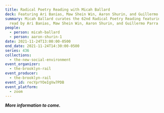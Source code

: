 ```yaml
---
title: Radical Poetry Reading with Micah Ballard
deck: Featuring Ari Banias, Maw Shein Win, Aaron Shurin, and Guillermo Parra
summary: Micah Ballard curates the 62nd Radical Poetry Reading featuring poetry
  read by Ari Banias, Maw Shein Win, Aaron Shurin, and Guillermo Parra.
people:
  - person: micah-ballard
  - person: aaron-shurin-1
date: 2021-11-24T13:00:00-0500
end_date: 2021-11-24T14:30:00-0500
series: 436
collections:
  - the-new-social-environment
event_organizer:
  - the-brooklyn-rail
event_producer:
  - the-brooklyn-rail
event_id: recYprYOeIgVw7PDB
event_platform:
  - zoom
---
```

***More information to come.***